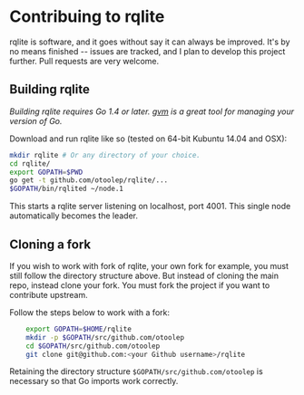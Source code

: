 # Contribuing to rqlite
rqlite is software, and it goes without say it can always be improved. It's by no means finished -- issues are tracked, and I plan to develop this project further. Pull requests are very welcome.

## Building rqlite
*Building rqlite requires Go 1.4 or later. [gvm](https://github.com/moovweb/gvm) is a great tool for managing your version of Go.*

Download and run rqlite like so (tested on 64-bit Kubuntu 14.04 and OSX):

```bash
mkdir rqlite # Or any directory of your choice.
cd rqlite/
export GOPATH=$PWD
go get -t github.com/otoolep/rqlite/...
$GOPATH/bin/rqlited ~/node.1
```

This starts a rqlite server listening on localhost, port 4001. This single node automatically becomes the leader.

## Cloning a fork
If you wish to work with fork of rqlite, your own fork for example, you must still follow the directory structure above. But instead of cloning the main repo, instead clone your fork. You must fork the project if you want to contribute upstream.

Follow the steps below to work with a fork:

```bash
    export GOPATH=$HOME/rqlite
    mkdir -p $GOPATH/src/github.com/otoolep
    cd $GOPATH/src/github.com/otoolep
    git clone git@github.com:<your Github username>/rqlite
```

Retaining the directory structure `$GOPATH/src/github.com/otoolep` is necessary so that Go imports work correctly.
